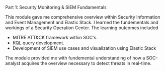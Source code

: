 Part 1: Security Monitoring & SIEM Fundamentals

This module gave me comprehensive overview within Security Information and Event Management and Elastic Stack.
I learned the fundementals and workings of a Security Operation Center. The learning outcomes included

- MITRE ATT&CK framework within SOC's.
- KQL query development.
- Development of SIEM use cases and visualization using Elastic Stack

The module provided me with fundemental understanding of how a SOC-analyst acquires the overview necessary to detect
threats in real-time.